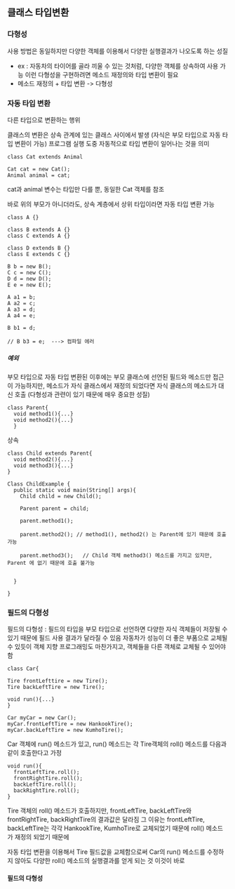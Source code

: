 ## 클래스 타입변환
### 다형성
사용 방법은 동일하지만 다양한 객체를 이용해서 다양한 실행결과가 나오도록 하는 성질
- ex : 자동차의 타이어를 골라 끼울 수 있는 것처럼, 다양한 객체를 상속하여 사용 가능
이런 다형성을 구현하려면 메소드 재정의와 타입 변환이 필요
- 메소드 재정의 + 타입 변환 -> 다형성

### 자동 타입 변환
다른 타입으로 변환하는 행위

클래스의 변환은 상속 관계에 있는 클래스 사이에서 발생 (자식은 부모 타입으로 자동 타입 변환이 가능)
프로그램 실행 도중 자동적으로 타입 변환이 일어나는 것을 의미
```
class Cat extends Animal

Cat cat = new Cat();
Animal animal = cat;
```
cat과 animal 변수는 타입만 다를 뿐, 동일한 Cat 객체를 참조

바로 위의 부모가 아니더라도, 상속 계층에서 상위 타입이라면 자동 타입 변환 가능
```
class A {}

class B extends A {}
class C extends A {}

class D extends B {}
class E extends C {}

B b = new B();
C c = new C();
D d = new D();
E e = new E();

A a1 = b;
A a2 = c;
A a3 = d;
A a4 = e;

B b1 = d;

// B b3 = e;  ---> 컴파일 에러
```

##### 예외
부모 타입으로 자동 타입 변환된 이후에는 부모 클래스에 선언된 필드와 메소드만 접근이 가능하지만,
메소드가 자식 클래스에서 재정의 되었다면 자식 클래스의 메소드가 대신 호출 (다형성과 관련이 있기 때문에 매우 중요한 성질)

```
class Parent{
  void method1(){...}
  void method2(){...}
  }
```
 상속
```
class Child extends Parent{
  void method2(){...}
  void method3(){...}
}
```

```
Class ChildExample {
  public static void main(String[] args){
    Child child = new Child();
    
    Parent parent = child;
    
    parent.method1();
    
    parent.method2(); // method1(), method2() 는 Parent에 있기 때문에 호출 가능
    
    parent.method3();   // Child 객체 method3() 메소드를 가지고 있지만, Parent 에 없기 때문에 호출 불가능
    
  
  }

}
```


### 필드의 다형성
필드의 다형성 : 필드의 타입을 부모 타입으로 선언하면 다양한 자식 객체들이 저장될 수 있기 때문에 필드 사용 결과가 달라질 수 있음
자동차가 성능이 더 좋은 부품으로 교체될 수 있듯이 객체 지향 프로그래밍도 마찬가지고, 객체들을 다른 객체로 교체될 수 있어야 함

```
class Car{

Tire frontLefttire = new Tire();
Tire backLeftTire = new Tire();

void run(){...}
}

```

```
Car myCar = new Car();
myCar.frontLeftTire = new HankookTire();
myCar.backLeftTire = new KumhoTire();
```

Car 객체에 run() 메소드가 있고, run() 메소드는 각 Tire객체의 roll() 메소드를 다음과 같이 호출한다고 가정
```
void run(){
  frontLeftTire.roll();
  frontRightTire.roll();
  backLeftTire.roll();
  backRightTire.roll();
}
```
Tire 객체의 roll() 메소드가 호출하지만, frontLeftTire, backLeftTire와  frontRightTire, backRightTire의 결과값은 달라짐
그 이유는 frontLeftTire, backLeftTire는 각각 HankookTire, KumhoTire로 교체되었기 때문에 roll() 메소드가 재정의 되었기 때문에

자동 타입 변환을 이용해서 Tire 필드값을 교체함으로써 Car의 run() 메소드를 수정하지 않아도 다양한 roll() 메소드의 실행결과를 얻게 되는 것
이것이 바로
#### 필드의 다형성
